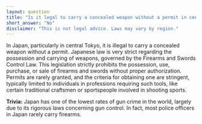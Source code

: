 ```yaml
---
layout: question
title: "Is it legal to carry a concealed weapon without a permit in central Tokyo?"
short_answer: "No"
disclaimer: "This is not legal advice. Laws may vary by region."
---
```


In Japan, particularly in central Tokyo, it is illegal to carry a concealed weapon without a permit. Japanese law is very strict regarding the possession and carrying of weapons, governed by the Firearms and Swords Control Law. This legislation strictly prohibits the possession, use, purchase, or sale of firearms and swords without proper authorization. Permits are rarely granted, and the criteria for obtaining one are stringent, typically limited to individuals in professions requiring such tools, like certain traditional craftsmen or sportspeople involved in shooting sports.

**Trivia:** Japan has one of the lowest rates of gun crime in the world, largely due to its rigorous laws concerning gun control. In fact, most police officers in Japan rarely carry firearms.
